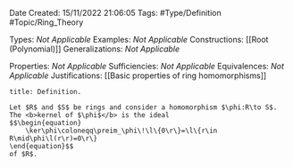 <div class="topSpace"></div>

Date Created: 15/11/2022 21:06:05
Tags: #Type/Definition #Topic/Ring_Theory

Types: <i>Not Applicable</i>
Examples: <i>Not Applicable</i>
Constructions: [[Root (Polynomial)]]
Generalizations: <i>Not Applicable</i>

Properties: <i>Not Applicable</i>
Sufficiencies: <i>Not Applicable</i>
Equivalences: <i>Not Applicable</i>
Justifications: [[Basic properties of ring homomorphisms]]

``` ad-Definition
title: Definition.

Let $R$ and $S$ be rings and consider a homomorphism $\phi:R\to S$. The <b>kernel of $\phi$</b> is the ideal
$$\begin{equation}
    \ker\phi\coloneqq\preim_\phi\!\l\{0\r\}=\l\{r\in R\mid\phi\l(r\r)=0\r\}
\end{equation}$$
of $R$.

```
